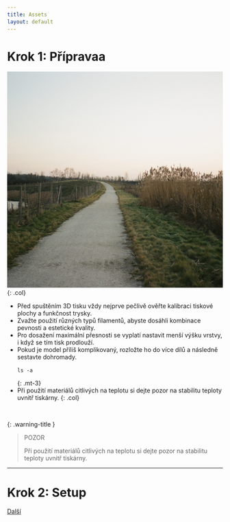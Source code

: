 ```yaml
---
title: Assets
layout: default
---
```

# **Krok 1:** Přípravaa
![alt](/images/000518670034.jpg){: .col}
- Před spuštěním 3D tisku vždy nejprve pečlivě ověřte kalibraci tiskové plochy a funkčnost trysky.  
- Zvažte použití různých typů filamentů, abyste dosáhli kombinace pevnosti a estetické kvality.  
- Pro dosažení maximální přesnosti se vyplatí nastavit menší výšku vrstvy, i když se tím tisk prodlouží.  
- Pokud je model příliš komplikovaný, rozložte ho do více dílů a následně sestavte dohromady.
  ```
  ls -a
  ```
  {: .mt-3}
- Při použití materiálů citlivých na teplotu si dejte pozor na stabilitu teploty uvnitř tiskárny.
{: .col}
<br style="clear: left;" />

{: .warning-title }
> POZOR
>
> Při použití materiálů citlivých na teplotu si dejte pozor na stabilitu teploty uvnitř tiskárny.

---

# **Krok 2:** Setup

[Další]()